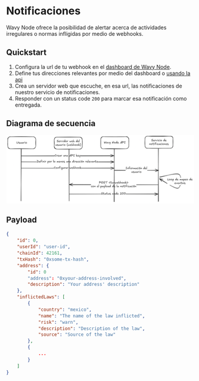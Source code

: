 # Notificaciones
Wavy Node ofrece la posibilidad de alertar acerca de actividades irregulares o normas infligidas por medio de webhooks.

## Quickstart
1. Configura la url de tu webhook en el [dashboard de Wavy Node](https://wavynode.com/dashboard).
2. Define tus direcciones relevantes por medio del dashboard o [usando la api](/api/v1/addresses)
3. Crea un servidor web que escuche, en esa url, las notificaciones de nuestro servicio de notificaciones.
4. Responder con un status code `200` para marcar esa notificación como entregada. 

## Diagrama de secuencia 
![[Diagrama de notificaciones]](/img/notificationsDiagram.png)

## Payload
```json 
{
    "id": 0,
    "userId": "user-id",
    "chainId": 42161,
    "txHash": "0xsome-tx-hash",
    "address": {
        "id": 0
        "address": "0xyour-address-involved",
        "description": "Your address' description"
    },
    "inflictedLaws": [
        {
            "country": "mexico",
            "name": "The name of the law inflicted",
            "risk": "warn",
            "description": "Description of the law",
            "source": "Source of the law"
        },
        { 
            ...
        }
    ]
}
```
